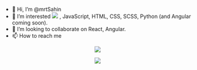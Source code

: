 - 👋 Hi, I’m @mrtSahin
- 👀 I’m interested ![](https://img.shields.io/badge/Code-React-informational?style=flat&logo=react&color=61DAFB) , JavaScript, HTML, CSS, SCSS, Python (and Angular coming soon).
- 💞️ I’m looking to collaborate on React, Angular.
- 📫 How to reach me 


<p align='center'>
<img src="https://github-readme-stats.vercel.app/api?username=mrtSahin&include_all_commits=true&show_icons=true&theme=radical">
</p>
<p align='center'>
<img src="https://github-readme-stats.vercel.app/api/top-langs/?username=mrtSahin&layout=compact">
</p>
